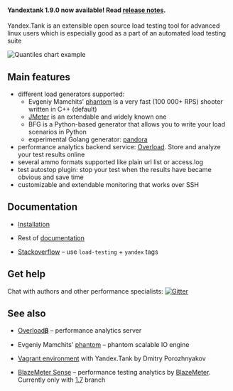 
#### Yandextank 1.9.0 now available! Read [release notes](https://github.com/yandex/yandex-tank/wiki/Release-1.9.0).

Yandex.Tank is an extensible open source load testing tool for advanced linux users which is especially good as a part of an automated load testing suite

![Quantiles chart example](/logos/screen.png)

## Main features
* different load generators supported:
  * Evgeniy Mamchits' [phantom](https://github.com/yandex-load/phantom) is a very fast (100 000+ RPS) shooter written in C++ (default)
  * [JMeter](http://jmeter.apache.org/) is an extendable and widely known one
  * BFG is a Python-based generator that allows you to write your load scenarios in Python
  * experimental Golang generator: [pandora](https://github.com/yandex/pandora)
* performance analytics backend service: [Overload](http://overload.yandex.net/). Store and analyze your test results online
* several ammo formats supported like plain url list or access.log
* test autostop plugin: stop your test when the results have became obvious and save time
* customizable and extendable monitoring that works over SSH

## Documentation
- [Installation](http://yandextank.readthedocs.org/en/latest/install.html)

- Rest of [documentation](https://yandextank.readthedocs.org/en/latest/)

- [Stackoverflow](https://stackoverflow.com/) – use `load-testing` + `yandex` tags

## Get help
Chat with authors and other performance specialists: [![Gitter](https://badges.gitter.im/Join%20Chat.svg)](https://gitter.im/yandex/yandex-tank?utm_source=badge&utm_medium=badge&utm_campaign=pr-badge&utm_content=badge)

## See also
- [Overload𝛃](https://overload.yandex.net/) – performance analytics server

- Evgeniy Mamchits' [phantom](https://github.com/yandex-load/phantom) – phantom scalable IO engine

- [Vagrant environment](https://github.com/c3037/yandex-tank) with Yandex.Tank by Dmitry Porozhnyakov

- [BlazeMeter Sense](https://sense.blazemeter.com) – performance testing analytics by [BlazeMeter](https://www.blazemeter.com/). Currently only with [1.7](https://github.com/yandex/yandex-tank/tree/v1.7.32) branch
